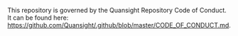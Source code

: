 This repository is governed by the Quansight Repository Code of Conduct. It
can be found here:
https://github.com/Quansight/.github/blob/master/CODE_OF_CONDUCT.md.

